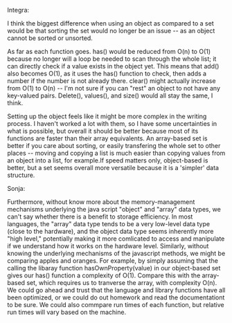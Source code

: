 Integra:

I think the biggest difference when using an object as compared to a set would be that sorting the set would no longer be an issue -- as an object cannot be sorted or unsorted.

As far as each function goes. has() would be reduced from O(n) to O(1) because no longer will a loop be needed to scan through the whole list; it can directly check if a value exists in the object yet. This means that add() also becomes O(1), as it uses the has() function to check, then adds a number if the number is not already there. clear() might actually increase from O(1) to O(n) -- I'm not sure if you can "rest" an object to not have any key-valued pairs. Delete(), values(), and size() would all stay the same, I think.

Setting up the object feels like it might be more complex in the writing process. I haven't worked a lot with them, so I have some uncertainties in what is possible, but overall it should be better because most of its functions are faster than their array equivalents. An array-based set is better if you care about sorting, or easily transfering the whole set to other places -- moving and copying a list is much easier than copying values from an object into a list, for example.If speed matters only, object-based is better, but a set seems overall more versatile because it is a 'simpler' data structure.

Sonja:

Furthermore, without know more about the memory-management mechanisms underlying the java script "object" and "array" data types, we can't say whether there is a benefit to storage efficiency. In most languages, the "array" data type tends to be a very low-level data type (close to the hardware), and the object data type seems inherently more "high level," potentially making it more comlicated to access and manipulate if we understand how it works on the hardware level. Similarly, without knowing the underlying mechanisms of the javascript methods, we might be comparing apples and oranges. For example, by simply assuming that the calling the libaray function hasOwnProperty(value) in our object-based set gives our has() function a complexity of O(1). Compare this with the array-based set, which requires us to tranverse the array, with complexity O(n). We could go ahead and trust that the language and library functions have all been optimized, or we could do out homework and read the documentationt to be sure. We could also commpare run times of each function, but relative run times will vary based on the machine.  

